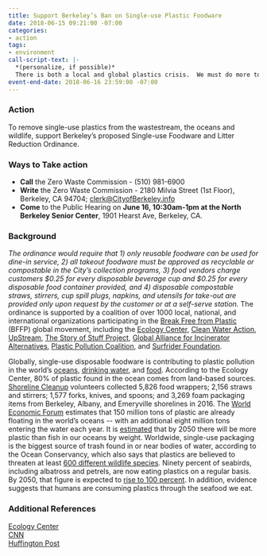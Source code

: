 ```yaml
---
title: Support Berkeley’s Ban on Single-use Plastic Foodware
date: 2018-06-15 09:21:00 -07:00
categories:
- action
tags:
- environment
call-script-text: |-
  *(personalize, if possible)*
  There is both a local and global plastics crisis.  We must do more to remove single-use plastics from the waste stream, and Berkeley should be a leader.  As a consumer and as someone who cares about the oceans, wildlife and the safety of our food and water, I support the proposed Disposable Foodware and Litter Reduction Ordinance.
event-end-date: 2018-06-16 23:59:00 -07:00
---
```


### Action
To remove single-use plastics from the wastestream, the oceans and wildlife, support Berkeley’s proposed Single-use Foodware and Litter Reduction Ordinance.  

### Ways to Take action
* **Call** the Zero Waste Commission - (510) 981-6900  
* **Write** the Zero Waste Commission - 2180 Milvia Street (1st Floor), Berkeley, CA 94704; clerk@CityofBerkeley.info  
* **Come** to the Public Hearing on **June 16, 10:30am-1pm at the North Berkeley Senior Center**, 1901 Hearst Ave, Berkeley, CA.

### Background
*The ordinance would require that 1) only reusable foodware can be used for dine-in service, 2) all takeout foodware must be approved as recyclable or compostable in the City’s collection programs, 3) food vendors charge customers $0.25 for every disposable beverage cup and $0.25 for every disposable food container provided, and 4) disposable compostable straws, stirrers, cup spill plugs, napkins, and utensils for take-out are provided only upon request by the customer or at a self-serve station.*  The ordinance is supported by a coalition of over 1000 local, national, and international organizations participating in the [Break Free from Plastic](https://www.breakfreefromplastic.org/) (BFFP) global movement, including the [Ecology Center](https://ecologycenter.org/), [Clean Water Action](https://www.cleanwateraction.org/), [UpStream](https://upstreampolicy.org/), [The Story of Stuff Project](https://storyofstuff.org/), [Global Alliance for Incinerator Alternatives](http://www.no-burn.org/), [Plastic Pollution Coalition](http://www.plasticpollutioncoalition.org/), and [Surfrider Foundation](https://www.surfrider.org/).  

Globally, single-use disposable foodware is contributing to plastic pollution in the world’s [oceans](https://www.nytimes.com/2018/03/22/climate/great-pacific-garbage-patch.html), [drinking water](https://www.theguardian.com/environment/2017/sep/06/plastic-fibres-found-tap-water-around-world-study-reveals), and [food](https://www.theguardian.com/lifeandstyle/2017/feb/14/sea-to-plate-plastic-got-into-fish). According to the Ecology Center, 80% of plastic found in the ocean comes from land-based sources. [Shoreline Cleanup](https://www.cityofberkeley.info/shorelinecleanup/) volunteers collected 5,826 food wrappers; 2,156 straws and stirrers; 1,577 forks, knives, and spoons; and 3,269 foam packaging items from Berkeley, Albany, and Emeryville shorelines in 2016. The [World Economic Forum](http://www3.weforum.org/docs/WEF_The_New_Plastics_Economy.pdf) estimates that 150 million tons of plastic are already floating in the world’s oceans -- with an additional eight million tons entering the water each year. It is [estimated](https://www.weforum.org/press/2016/01/more-plastic-than-fish-in-the-ocean-by-2050-report-offers-blueprint-for-change/) that by 2050 there will be more plastic than fish in our oceans by weight.  Worldwide, single-use packaging is the biggest source of trash found in or near bodies of water, according to the Ocean Conservancy, which also says that plastics are believed to threaten at least [600 different wildlife species](http://www.oceanconservancy.org/our-work/marine-debris/2015-data-release/2015-data-release-pdf.pdf). Ninety percent of seabirds, including albatross and petrels, are now eating plastics on a regular basis. By 2050, that figure is expected to [rise to 100 percent](http://news.nationalgeographic.com/2015/09/15092-plastic-seabirds-albatross-australia/).  In addition, evidence suggests that humans are consuming plastics through the seafood we eat.

### Additional References
[Ecology Center](https://ecologycenter.org/blog/press-release-berkeley-legislation-aims-to-curb-use-of-disposable-foodware/)  
[CNN](https://www.cnn.com/2018/03/21/health/ocean-plastic-intl/index.html)  
[Huffington Post](https://www.huffingtonpost.com/entry/plastic-waste-oceans_us_58fed37be4b0c46f0781d426)